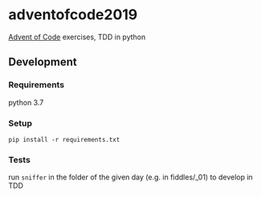 # adventofcode2019
[Advent of Code](https://adventofcode.com/2019) exercises, TDD in python

## Development

### Requirements

python 3.7

### Setup

`pip install -r requirements.txt`

### Tests

run `sniffer` in the folder of the given day (e.g. in fiddles/_01) to develop in TDD
